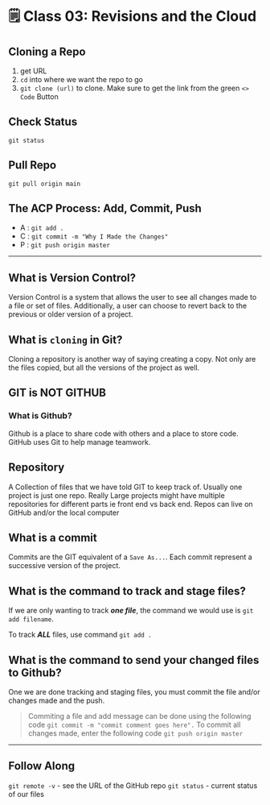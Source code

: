 # 🗒️ Class 03: Revisions and the Cloud

## Cloning a Repo

1. get URL
2. `cd` into where we want the repo to go
3. `git clone (url)` to clone. Make sure to get the link from the green `<> Code` Button

## Check Status

`git status`

## Pull Repo

`git pull origin main`

## The ACP Process: **A**dd, **C**ommit, **P**ush

- A : `git add .`
- C : `git commit -m "Why I Made the Changes"`
- P : `git push origin master`

---

## What is Version Control?

Version Control is a system that allows the user to see all changes made to a file or set of files. Additionally, a user can choose to revert back to the previous or older version of a project.

## What is `cloning` in Git?

Cloning a repository is another way of saying creating a copy. Not only are the files copied, but all the versions of the project as well.

## GIT is NOT GITHUB

### What is Github?

Github is a place to share code with others and a place to store code. GitHub uses Git to help manage teamwork.

## Repository

A Collection of files that we have told GIT to keep track of. Usually one project is just one repo. Really Large projects might have multiple repositories for different parts ie front end vs back end. Repos can live on GitHub and/or the local computer

## What is a commit

Commits are the GIT equivalent of a `Save As...`. Each commit represent a successive version of the project.

## What is the command to track and stage files?

If we are only wanting to track ***one file***, the command we would use is `git add filename`.

To track ***ALL*** files, use command `git add .`

## What is the command to send your changed files to Github?

One we are done tracking and staging files, you must commit the file and/or changes made and the push.

> Commiting a file and add message can be done using the following code `git commit -m "commit comment goes here".`
To commit all changes made, enter the following code `git push origin master`

---

## Follow Along

`git remote -v` - see the URL of the GitHub repo
`git status` - current status of our files
